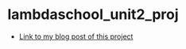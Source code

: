 # lambdaschool_unit2_proj
- [Link to my blog post of this project](https://medium.com/@xianshiwei/predicting-speed-dating-results-in-python-2a78f0a11185)

